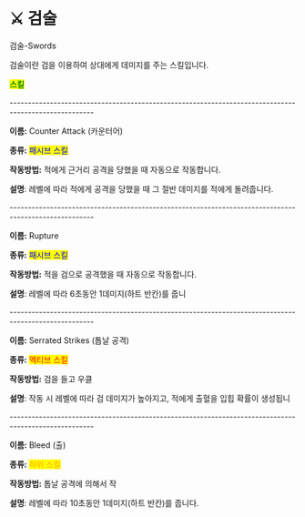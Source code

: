 # ⚔️ 검술

검술-Swords



검술이란 검을 이용하여 상대에게 데미지를 주는 스킬입니다.



<mark style="color:green;">**스킬**</mark>

\-----------------------------------------------------------------------------------------------------

**이름:** Counter Attack (카운터어)

**종류:** <mark style="color:blue;">패시브 스킬</mark>

**작동방법:** 적에게 근거리 공격을 당했을 때 자동으로 작동합니다.

**설명**: 레벨에 따라 적에게 공격을 당했을 때 그 절반 데미지를 적에게 돌려줍니다.

\-----------------------------------------------------------------------------------------------------

**이름:** Rupture

**종류:** <mark style="color:blue;">패시브 스킬</mark>

**작동방법:** 적을 검으로 공격했을 때 자동으로 작동합니다.

**설명**: 레벨에 따라 6초동안 1데미지(하트 반칸)를 줍니

\-----------------------------------------------------------------------------------------------------

**이름:** Serrated Strikes (톱날 공격)

**종류:** <mark style="color:red;">엑티브 스킬</mark>

**작동방법:** 검을 들고 우클

**설명**: 작동 시 레벨에 따라 검 데미지가 높아지고, 적에게 출혈을 입힙 확률이 생성됩니

\-----------------------------------------------------------------------------------------------------

**이름:** Bleed (출)

**종류:** <mark style="color:orange;">하위 스킬</mark>

**작동방법:** 톱날 공격에 의해서 작

**설명**: 레벨에 따라 10초동안 1데미지(하트 반칸)를 줍니다.
